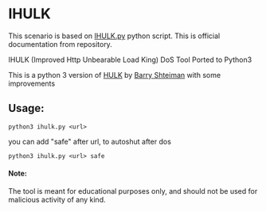 # IHULK
This scenario is based on  [IHULK.py](https://github.com/iamaamir/ihulk.py) python script.
This is official documentation from repository.

IHULK (Improved Http Unbearable Load King) DoS Tool Ported to Python3

This is a python 3 version of [HULK](http://www.sectorix.com/2012/05/17/hulk-web-server-dos-tool/) by [Barry Shteiman](http://www.sectorix.com/) with some improvements


## Usage:
`python3 ihulk.py <url>`

you can add "safe" after url, to autoshut after dos

`python3 ihulk.py <url> safe`

#### Note:
The tool is meant for educational purposes only, and should not be used for malicious activity of any kind.